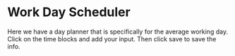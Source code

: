 #  Work Day Scheduler

Here we have a day planner that is specifically for the average working day. Click on the time blocks and add your input. Then click save to save the info. 